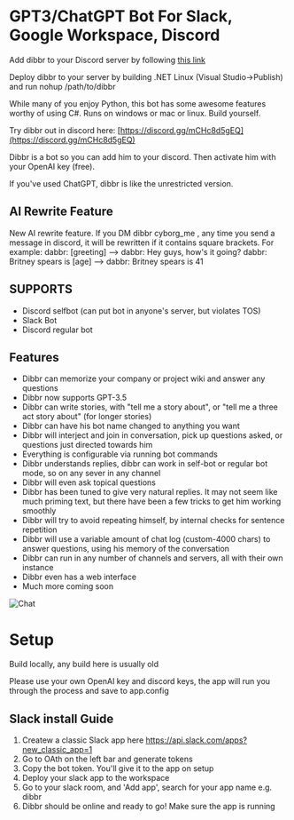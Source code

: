 # GPT3/ChatGPT Bot For Slack, Google Workspace, Discord

Add dibbr to your Discord server by following [this link](https://discord.com/api/oauth2/authorize?client_id=972013718168813599&permissions=1024&scope=bot)

Deploy dibbr to your server by building .NET Linux (Visual Studio->Publish) and run nohup /path/to/dibbr

While many of you enjoy Python, this bot has some awesome features worthy of using C#. Runs on windows or mac or linux. Build yourself. 

Try dibbr out in discord here: [https://discord.gg/mCHc8d5gEQ](https://discord.gg/mCHc8d5gEQ)

Dibbr is a bot so you can add him to your discord. Then activate him with your OpenAI key (free).

If you've used ChatGPT, dibbr is like the unrestricted version.

## AI Rewrite Feature
New AI rewrite feature. If you DM dibbr cyborg_me <yourdiscordtoken>, any time you send a message in discord, it will be rewritten if it contains square brackets. For example:
dabbr: [greeting] --> dabbr: Hey guys, how's it going?
dabbr: Britney spears is [age] --> dabbr: Britney spears is 41

## SUPPORTS
 * Discord selfbot (can put bot in anyone's server, but violates TOS)
 * Slack Bot
 * Discord regular bot

## Features
 * Dibbr can memorize your company or project wiki and answer any questions
 * Dibbr now supports GPT-3.5
 * Dibbr can write stories, with "tell me a story about", or "tell me a three act story about" (for longer stories)
 * Dibbr can have his bot name changed to anything you want
 * Dibbr will interject and join in conversation, pick up questions asked, or questions just directed towards him
 * Everything is configurable via running bot commands
 * Dibbr understands replies, dibbr can work in self-bot or regular bot mode, so on any sever in any channel
 * Dibbr will even ask topical questions
 * Dibbr has been tuned to give very natural replies. It may not seem like much priming text, but there have been a few tricks to get him working smoothly
 * Dibbr will try to avoid repeating himself, by internal checks for sentence repetition
 * Dibbr will use a variable amount of chat log (custom-4000 chars) to answer questions, using his memory of the conversation
 * Dibbr can run in any number of channels and servers, all with their own instance
 * Dibbr even has a web interface
 * Much more coming soon
 
![Chat](https://i.imgur.com/E2qjTw3.png)

# Setup

Build locally, any build here is usually old

Please use your own OpenAI key and discord keys, the app will run you through the process and save to app.config

## Slack install Guide
1. Createw a classic Slack app here https://api.slack.com/apps?new_classic_app=1
2. Go to OAth on the left bar and generate tokens
3. Copy the bot token. You'll give it to the app on setup 
4. Deploy your slack app to the workspace
5. Go to your slack room, and 'Add app', search for your app name e.g. dibbr
6. Dibbr should be online and ready to go! Make sure the app is running

